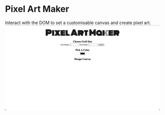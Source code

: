 # Pixel Art Maker
Interact with the DOM to set a customisable canvas and create pixel art.
![img](img.png)